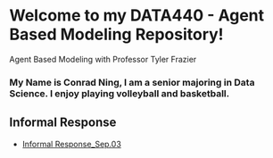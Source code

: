 # Welcome to my DATA440 - Agent Based Modeling Repository!
Agent Based Modeling with Professor Tyler Frazier
### My Name is Conrad Ning, I am a senior majoring in Data Science. I enjoy playing volleyball and basketball.

## Informal Response
- [Informal Response_Sep.03](https://cning0506.github.io/DATA440-AgentBasedModeling/.html)
